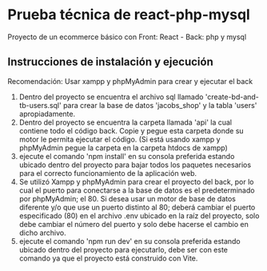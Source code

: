 # Prueba técnica de react-php-mysql

Proyecto de un ecommerce básico con Front: React - Back: php y mysql

## Instrucciones de instalación y ejecución

Recomendación: Usar xampp y phpMyAdmin para crear y ejecutar el back
1. Dentro del proyecto se encuentra el archivo sql llamado 'create-bd-and-tb-users.sql' para crear la base de datos 'jacobs_shop' y la tabla 'users' apropiadamente.
2. Dentro del proyecto se encuentra la carpeta llamada 'api' la cual contiene todo el código back. Copie y pegue esta carpeta donde su motor le permita ejecutar el código. (Si está usando xampp y phpMyAdmin pegue la carpeta en la carpeta htdocs de xampp)
3. ejecute el comando 'npm install' en su consola preferida estando ubicado dentro del proyecto para bajar todos los paquetes necesarios para el correcto funcionamiento de la aplicación web.
4. Se utilizó Xampp y phpMyAdmin para crear el proyecto del back, por lo cual el puerto para conectarse a la base de datos es el predeterminado por phpMyAdmin; el 80. Si desea usar un motor de base de datos diferente y/o que use un puerto distinto al 80; deberá cambiar el puerto especificado (80) en el archivo .env ubicado en la raíz del proyecto, solo debe cambiar el número del puerto y solo debe hacerse el cambio en dicho archivo. 
5. ejecute el comando 'npm run dev' en su consola preferida estando ubicado dentro del proyecto para ejecutarlo, debe ser con este comando ya que el proyecto está construido con Vite. 
